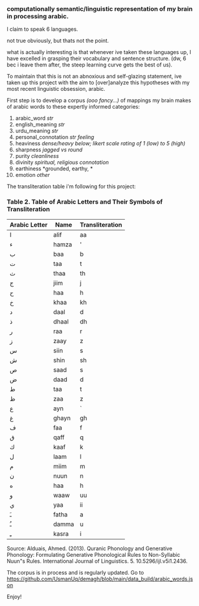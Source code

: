 ### computationally semantic/linguistic representation of my brain in processing arabic.
I claim to speak 6 languages. 

not true obviously, but thats not the point. 

what is actually interesting is that whenever ive taken these languages up, I have excelled in grasping their vocabulary and sentence structure.  (dw, 6 bec i leave them after, the steep learning curve gets the best of us). 

To maintain that this is not an abnoxious and self-glazing statement, ive taken up this project with the aim to [over]analyze this hypotheses with my most 
recent linguistic obsession, arabic.

First step is to develop a corpus *(ooo fancy...)* of mappings my brain makes of arabic words to these expertly informed categories:

1. arabic_word *str*
2. english_meaning *str*
3. urdu_meaning *str*
4. personal_connotation *str* *feeling*
5. heaviness *dense/heavy* *below; likert scale rating of 1 (low) to 5 (high)*
6. sharpness *jagged vs round*
7. purity *cleanliness*
8. divinity *spiritual, religious connotation*
9. earthiness *grounded, earthy, *
10. emotion *other*

The transliteration table i'm following for this project:

### Table 2. Table of Arabic Letters and Their Symbols of Transliteration

| Arabic Letter | Name     | Transliteration |
|---------------|----------|-----------------|
| ا             | alif     | aa              |
| ء             | hamza    | '               |
| ب             | baa      | b               |
| ت             | taa      | t               |
| ث             | thaa     | th              |
| ج             | jiim     | j               |
| ح             | haa      | h               |
| خ             | khaa     | kh              |
| د             | daal     | d               |
| ذ             | dhaal    | dh              |
| ر             | raa      | r               |
| ز             | zaay     | z               |
| س             | siin     | s               |
| ش             | shin     | sh              |
| ص             | saad     | s               |
| ض             | daad     | d               |
| ط             | taa      | t               |
| ظ             | zaa      | z               |
| ع             | ayn      | `               |
| غ             | ghayn    | gh              |
| ف             | faa      | f               |
| ق             | qaff     | q               |
| ك             | kaaf     | k               |
| ل             | laam     | l               |
| م             | miim     | m               |
| ن             | nuun     | n               |
| ه             | haa      | h               |
| و             | waaw     | uu              |
| ي             | yaa      | ii              |
| ـَ            | fatha    | a               |
| ـُ            | damma    | u               |
| ـِ            | kasra    | i               |



Source: Alduais, Ahmed. (2013). Quranic Phonology and Generative Phonology: Formulating Generative Phonological Rules to Non-Syllabic Nuun"s Rules. International Journal of Linguistics. 5. 10.5296/ijl.v5i1.2436. 

The corpus is in process and is regularly updated. 
Go to <https://github.com/UsmanUq/demagh/blob/main/data_build/arabic_words.json>

Enjoy!
 


